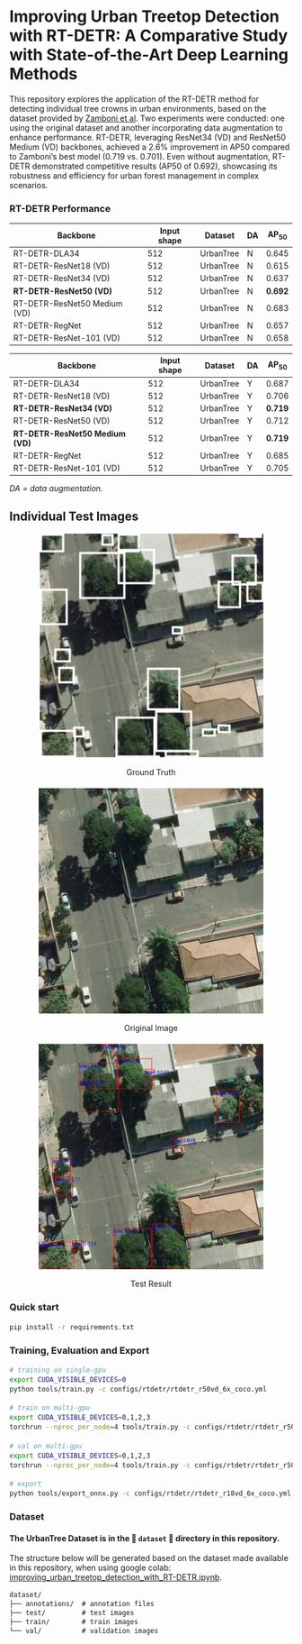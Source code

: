 # Improving Urban Treetop Detection with RT-DETR: A Comparative Study with State-of-the-Art Deep Learning Methods

This repository explores the application of the RT-DETR method for detecting individual tree crowns in urban environments, based on the dataset provided by [Zamboni et al](https://github.com/pedrozamboni/individual_urban_tree_crown_detection). Two experiments were conducted: one using the original dataset and another incorporating data augmentation to enhance performance. RT-DETR, leveraging ResNet34 (VD) and ResNet50 Medium (VD) backbones, achieved a 2.6% improvement in AP50 compared to Zamboni’s best model (0.719 vs. 0.701). Even without augmentation, RT-DETR demonstrated competitive results (AP50 of 0.692), showcasing its robustness and efficiency for urban forest management in complex scenarios.


### RT-DETR Performance

| Backbone               | Input shape | Dataset       | DA | AP<sub>50</sub> |
|------------------------|-------------|---------------|----|-----------------|
| RT-DETR-DLA34         | 512         | UrbanTree     | N  | 0.645           |
| RT-DETR-ResNet18 (VD) | 512         | UrbanTree     | N  | 0.615           |
| RT-DETR-ResNet34 (VD) | 512         | UrbanTree     | N  | 0.637           |
| **RT-DETR-ResNet50 (VD)** | 512      | UrbanTree     | N  | **0.692**       |
| RT-DETR-ResNet50 Medium (VD) | 512   | UrbanTree     | N  | 0.683           |
| RT-DETR-RegNet        | 512         | UrbanTree     | N  | 0.657           |
| RT-DETR-ResNet-101 (VD) | 512       | UrbanTree     | N  | 0.658           |


| Backbone               | Input shape | Dataset       | DA | AP<sub>50</sub> |
|------------------------|-------------|---------------|----|-----------------|
| RT-DETR-DLA34         | 512         | UrbanTree     | Y  | 0.687           |
| RT-DETR-ResNet18 (VD) | 512         | UrbanTree     | Y  | 0.706           |
| **RT-DETR-ResNet34 (VD)** | 512      | UrbanTree     | Y  | **0.719**       |
| RT-DETR-ResNet50 (VD) | 512         | UrbanTree     | Y  | 0.712           |
| **RT-DETR-ResNet50 Medium (VD)** | 512 | UrbanTree   | Y  | **0.719**       |
| RT-DETR-RegNet        | 512         | UrbanTree     | Y  | 0.685           |
| RT-DETR-ResNet-101 (VD) | 512       | UrbanTree     | Y  | 0.705           |

*DA = data augmentation.*

## Individual Test Images

<div style="text-align: center; margin-bottom: 20px;">
    <img src="individual_test/84_gt.png" alt="Ground Truth" width="400"/>
    <p>Ground Truth</p>
</div>

<div style="text-align: center; margin-bottom: 20px;">
    <img src="individual_test/84.png" alt="Original Image" width="400"/>
    <p>Original Image</p>
</div>

<div style="text-align: center; margin-bottom: 20px;">
    <img src="individual_test/84_test.png" alt="Test Result" width="400"/>
    <p>Test Result</p>
</div>

### Quick start

```bash
pip install -r requirements.txt
```

### Training, Evaluation and Export
```bash
# training on single-gpu
export CUDA_VISIBLE_DEVICES=0
python tools/train.py -c configs/rtdetr/rtdetr_r50vd_6x_coco.yml

# train on multi-gpu
export CUDA_VISIBLE_DEVICES=0,1,2,3
torchrun --nproc_per_node=4 tools/train.py -c configs/rtdetr/rtdetr_r50vd_6x_coco.yml

# val on multi-gpu
export CUDA_VISIBLE_DEVICES=0,1,2,3
torchrun --nproc_per_node=4 tools/train.py -c configs/rtdetr/rtdetr_r50vd_6x_coco.yml -r path/to/checkpoint --test-only

# export
python tools/export_onnx.py -c configs/rtdetr/rtdetr_r18vd_6x_coco.yml -r path/to/checkpoint --check
```

### Dataset
#### The UrbanTree Dataset is in the 🚀 `dataset` 🚀 directory in this repository.
The structure below will be generated based on the dataset made available in this repository, when using google colab: [improving_urban_treetop_detection_with_RT-DETR.ipynb](https://github.com/wedrey/urban-treetop-detection-rt-detr/blob/main/improving_urban_treetop_detection_with_RT-DETR.ipynb).

  ```
  dataset/
  ├── annotations/  # annotation files
  ├── test/         # test images
  ├── train/        # train images
  └── val/          # validation images
  ```
